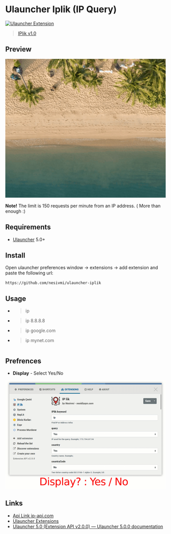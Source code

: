# Ulauncher Iplik (IP Query)

[![Ulauncher Extension](https://img.shields.io/badge/Ulauncher-Extension-green.svg)](https://github.com/nesivmi/ulauncher-translate)

> [IPlik v1.0](https://github.com/nesivmi/ulauncher-iplik)

## Preview

![Preview](images/prev.gif)

**Note!** The limit is 150 requests per minute from an IP address. ( More than enough :)

## Requirements

* [Ulauncher](https://github.com/Ulauncher/Ulauncher) 5.0+

## Install

Open ulauncher preferences window -> extensions -> add extension and paste the following url:

```
https://github.com/nesivmi/ulauncher-iplik
```

## Usage

* > ip
* > ip 8.8.8.8
* > ip google.com
* > ip mynet.com
```
```
## Prefrences

* **Display** - Select Yes/No

![Preferences](images/pref.gif)

## Links

* [Api Link ip-api.com](http://ip-api.com/)
* [Ulauncher Extensions](https://ext.ulauncher.io/)
* [Ulauncher 5.0 (Extension API v2.0.0) — Ulauncher 5.0.0 documentation](http://docs.ulauncher.io/en/latest/)
